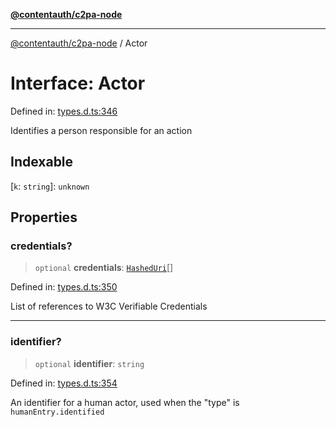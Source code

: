 [**@contentauth/c2pa-node**](../README.md)

***

[@contentauth/c2pa-node](../README.md) / Actor

# Interface: Actor

Defined in: [types.d.ts:346](https://github.com/contentauth/c2pa-node-v2/blob/8bb2490bb1f0c6c00c0930669451a7750cccfebc/js-src/types.d.ts#L346)

Identifies a person responsible for an action

## Indexable

\[`k`: `string`\]: `unknown`

## Properties

### credentials?

> `optional` **credentials**: [`HashedUri`](HashedUri.md)[]

Defined in: [types.d.ts:350](https://github.com/contentauth/c2pa-node-v2/blob/8bb2490bb1f0c6c00c0930669451a7750cccfebc/js-src/types.d.ts#L350)

List of references to W3C Verifiable Credentials

***

### identifier?

> `optional` **identifier**: `string`

Defined in: [types.d.ts:354](https://github.com/contentauth/c2pa-node-v2/blob/8bb2490bb1f0c6c00c0930669451a7750cccfebc/js-src/types.d.ts#L354)

An identifier for a human actor, used when the "type" is `humanEntry.identified`
